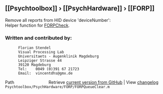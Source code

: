 ## [[Psychtoolbox]] &#8250; [[PsychHardware]] &#8250; [[FORP]]

Remove all reports from HID device 'deviceNumber':  
Helper function for [FORPCheck](FORPCheck).  
  
### Written and contributed by:  
  
          Florian Stendel   
          Visual Processing Lab  
          Universitaets - Augenklinik Magdeburg  
          Leipziger Strasse 44  
          39120 Magdeburg  
          Tel:    0049 (0)391 67 21723  
          Email:  vincentdhs@gmx.de  
  




<div class="code_header" style="text-align:right;">
  <span style="float:left;">Path&nbsp;&nbsp;</span> <span class="counter">Retrieve <a href=
  "https://raw.github.com/Psychtoolbox-3/Psychtoolbox-3/beta/Psychtoolbox/PsychHardware/FORP/FORPQueueClear.m">current version from GitHub</a> | View <a href=
  "https://github.com/Psychtoolbox-3/Psychtoolbox-3/commits/beta/Psychtoolbox/PsychHardware/FORP/FORPQueueClear.m">changelog</a></span>
</div>
<div class="code">
  <code>Psychtoolbox/PsychHardware/FORP/FORPQueueClear.m</code>
</div>

